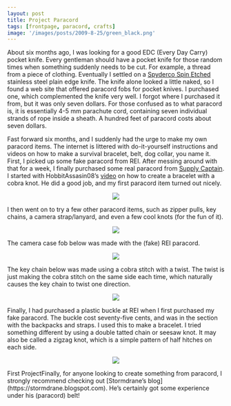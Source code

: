 ```yaml
---
layout: post
title: Project Paracord
tags: [frontpage, paracord, crafts]
image: '/images/posts/2009-8-25/green_black.png'
---
```


About six months ago, I was looking for a good EDC (Every Day Carry) pocket knife.  Every gentleman should have a pocket knife for those random times when something suddenly needs to be cut.  For example, a thread from a piece of clothing.  Eventually I settled on a [Spyderco Spin Etched](http://www.spyderco.com/catalog/details.php?product=273) stainless steel plain edge knife.  The knife alone looked a little naked, so I found a web site that offered paracord fobs for pocket knives.  I purchased one, which complemented the knife very well.  I forgot where I purchased it from, but it was only seven dollars.  For those confused as to what paracord is, it is essentially 4-5 mm parachute cord, containing seven individual strands of rope inside a sheath.  A hundred feet of paracord costs about seven dollars.

Fast forward six months, and I suddenly had the urge to make my own paracord items.  The internet is littered with do-it-yourself instructions and videos on how to make a survival bracelet, belt, dog collar, you name it.  First, I picked up some fake paracord from REI.  After messing around with that for a week, I finally purchased some real paracord from [Supply Captain](https://supplycaptain.com).  I started with HobbitAssasin08’s [video](https://www.youtube.com/watch?v=kPO19rXgaIo) on how to create a bracelet with a cobra knot.  He did a good job, and my first paracord item turned out nicely.
<p align="center">
  <img src="/images/posts/2009-8-25/black.jpg">
</p>
I then went on to try a few other paracord items, such as zipper pulls, key chains, a camera strap/lanyard, and even a few cool knots (for the fun of it).
<p align="center">
  <img src="/images/posts/2009-8-25/backpack.jpg">
</p>
The camera case fob below was made with the (fake) REI paracord.
<p align="center">
  <img src="/images/posts/2009-8-25/camera_strap.jpg">
</p>
The key chain below was made using a cobra stitch with a twist.  The twist is just making the cobra stitch on the same side each time, which naturally causes the key chain to twist one direction.
<p align="center">
  <img src="/images/posts/2009-8-25/keychain.jpg">
</p>
Finally, I had purchased a plastic buckle at REI when I first purchased my fake paracord.  The buckle cost seventy-five cents, and was in the section with the backpacks and straps.  I used this to make a bracelet.  I tried something different by using a double tatted chain or seesaw knot.  It may also be called a zigzag knot, which is a simple pattern of half hitches on each side.
<p align="center">
  <img src="/images/posts/2009-8-25/green_black.png">
</p>
First ProjectFinally, for anyone looking to create something from paracord, I strongly recommend checking out [Stormdrane’s blog](https://stormdrane.blogspot.com).  He’s certainly got some experience under his (paracord) belt!
